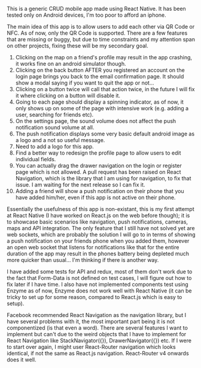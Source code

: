 This is a generic CRUD mobile app made using React Native.
It has been tested only on Android devices, I'm too poor to afford an iphone.

The main idea of this app is to allow users to add each other via QR Code or NFC. As of now, only the QR Code is supported.
There are a few features that are missing or buggy, but due to time constraints and my attention span on other projects, fixing these will be my secondary goal.

1. Clicking on the map on a friend's profile may result in the app crashing, it works fine on an android simulator though.
2. Clicking on the back button AFTER you registered an account on the login page brings you back to the email confirmation page. It should show a modal saying if you want to quit the app or not...
3. Clicking on a button twice will call that action twice, in the future I will fix it where clicking on a button will disable it.
4. Going to each page should display a spinning indicator, as of now, it only shows up on some of the page with intensive work (e.g. adding a user, searching for friends etc).
5. On the settings page, the sound volume does not affect the push notification sound volume at all.
6. The push notification displays some very basic default android image as a logo and a not so useful message.
7. Need to add a logo for this app.
8. Find a better way to redesign the profile page to allow users to edit individual fields.
9. You can actually drag the drawer navigation on the login or register page which is not allowed. A pull request has been raised on React Navigation, which is the library that I am using for navigation, to fix that issue. I am waiting for the
next release so I can fix it.
10. Adding a friend will show a push notification on their phone that you have added him/her, even if this app is not active on their phone.

Essentially the usefulness of this app is non-existant, this is my first attempt at React Native (I have worked on React.js on the web before though); it is to showcase basic scenarios like navigation, push notifications, cameras, maps and API
integration. The only feature that I still have not solved yet are web sockets, which are probably the solution I will go to in terms of showing a push notification on your friends phone when you added them, however an open web socket that listens for notifications like that for the entire duration of the app may result in the phones battery being depleted much more quicker than usual... I'm thinking if there is another way.

I have added some tests for API and redux, most of them don't work due to the fact that Form-Data is not defined on test cases, I will figure out how to fix later if I have time. I also have not implemented components test using Enzyme as of now, Enzyme does not work well with React Native (it can be tricky to set up for some reason, compared to React.js which is easy to setup). 

Facebook recommended React Navigation as the navigation library, but I have several problems with it, the most important part being it is not componentized (is that even a word). There are several features I want to implement but can't due to the weird objects that I have to implement for React Navigation like StackNavigator({}), DrawerNavigator({}) etc. If I were to start over again, I might user React-Router navigation which looks identical, if not the same as React.js navigation. React-Router v4 onwards does it well.
